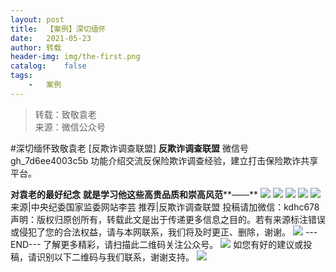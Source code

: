 ```yaml
---
layout:	post
title:	【案例】深切缅怀
date:	2021-05-23
author:	转载
header-img:	img/the-first.png
catalog:	false
tags:
	-	案例
---
```


<blockquote><p>转载：致敬袁老<br>
来源：微信公众号</p></blockquote>

#深切缅怀致敬袁老
[反欺诈调查联盟]
**反欺诈调查联盟**
微信号gh_7d6ee4003c5b
功能介绍交流反保险欺诈调查经验，建立打击保险欺诈共享平台。

**对袁老的最好纪念**
**就是学习他这些高贵品质和崇高风范****——**
![]({{site.baseurl}}/postimg/L6usUGPiatBQyyIRr6Mv65D55aYNdwV2ibD8owGTAicFkNhJaYFUiafiaG75WicQ48iaYIibm9Qs8Mco7VXVBvibKqOAQVQ.jpeg)
![]({{site.baseurl}}/postimg/L6usUGPiatBQyyIRr6Mv65D55aYNdwV2ibRwkNEhCr8Abtib0rzctpvX8thHzMvMibnSdfrLskJKpDTYjiaHHicAsBWg.jpeg)
![]({{site.baseurl}}/postimg/L6usUGPiatBQyyIRr6Mv65D55aYNdwV2ibb2e5jxXbno35atqAWRyGKHYDwdYdQ0T9dYznQydhZOXAcMiaSexmYIw.jpeg)
![]({{site.baseurl}}/postimg/L6usUGPiatBQyyIRr6Mv65D55aYNdwV2ibWBcLeEvrdj77J3TDYFRpoeYWWv1tIU7OWQS9iaQquqFdEdLG9r35juw.jpeg)
![]({{site.baseurl}}/postimg/L6usUGPiatBQyyIRr6Mv65D55aYNdwV2ibfnaTNAo44e5C1TfswOrXxhroZ4icGky8xV4pyLTibmsxoJ9V7j5TBCWA.jpeg)
来源|中央纪委国家监委网站李芸
推荐|反欺诈调查联盟
投稿请加微信：kdhc678
声明：版权归原创所有，转载此文是出于传递更多信息之目的。若有来源标注错误或侵犯了您的合法权益，请与本网联系，我们将及时更正、删除，谢谢。
![]({{site.baseurl}}/postimg/L6usUGPiatBSs5Yxdp5NU9dpdqWanE7Mq7XpTo0mwlia1gia9NNFGTRYKdpVvrK2KgpAPictg52F8U9sicXI1jQ1dzA.jpeg)
\---END---
了解更多精彩，请扫描此二维码关注公众号。
![]({{site.baseurl}}/postimg/L6usUGPiatBSs5Yxdp5NU9dpdqWanE7MqCqBlT3XLvPJX3Gf5uyzzsibZ3VPBdLY8ianrrF0435iblVibnnsnhQtsrA.png)
如您有好的建议或投稿，请识别以下二维码与我们联系，谢谢支持。
![]({{site.baseurl}}/postimg/L6usUGPiatBQwdLyMGicT8wxqfiaCa6ZGVwvw532Y5ibzI310laL8joGkjZx1Ua78ibU6yfZQiagUmZCIvzrumMBoiaYg.jpeg)
